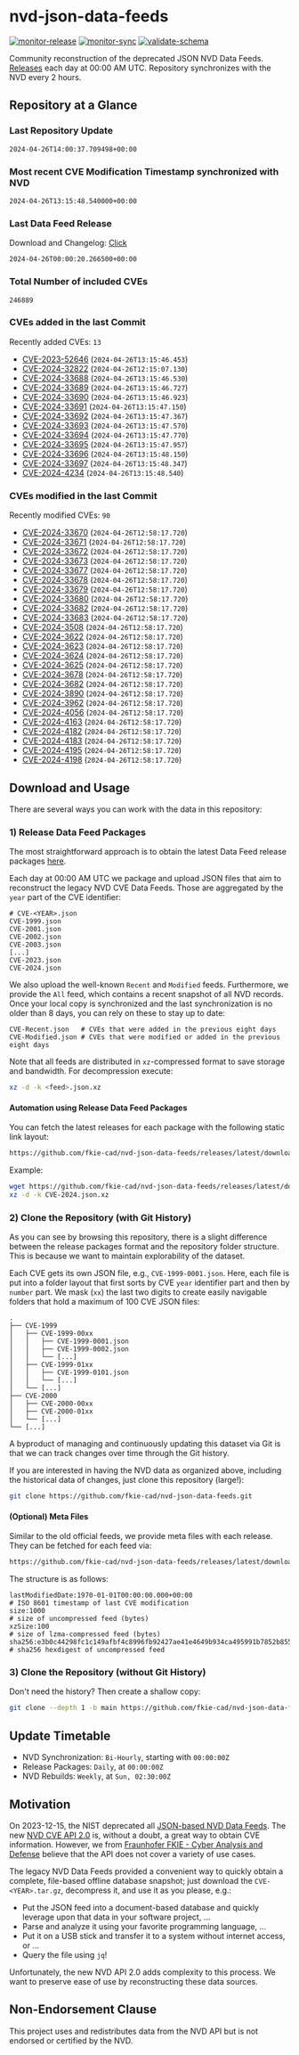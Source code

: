 # nvd-json-data-feeds

[![monitor-release](https://github.com/fkie-cad/nvd-json-data-feeds/actions/workflows/monitor_release.yml/badge.svg)](https://github.com/fkie-cad/nvd-json-data-feeds/actions/workflows/monitor_release.yml)
[![monitor-sync](https://github.com/fkie-cad/nvd-json-data-feeds/actions/workflows/monitor_sync.yml/badge.svg)](https://github.com/fkie-cad/nvd-json-data-feeds/actions/workflows/monitor_sync.yml)
[![validate-schema](https://github.com/fkie-cad/nvd-json-data-feeds/actions/workflows/validate_schema.yml/badge.svg)](https://github.com/fkie-cad/nvd-json-data-feeds/actions/workflows/validate_schema.yml)

Community reconstruction of the deprecated JSON NVD Data Feeds.
[Releases](https://github.com/fkie-cad/nvd-json-data-feeds/releases/latest) each day at 00:00 AM UTC.
Repository synchronizes with the NVD every 2 hours.

## Repository at a Glance

### Last Repository Update

```plain
2024-04-26T14:00:37.709498+00:00
```

### Most recent CVE Modification Timestamp synchronized with NVD

```plain
2024-04-26T13:15:48.540000+00:00
```

### Last Data Feed Release

Download and Changelog: [Click](https://github.com/fkie-cad/nvd-json-data-feeds/releases/latest)

```plain
2024-04-26T00:00:20.266500+00:00
```

### Total Number of included CVEs

```plain
246889
```

### CVEs added in the last Commit

Recently added CVEs: `13`

- [CVE-2023-52646](CVE-2023/CVE-2023-526xx/CVE-2023-52646.json) (`2024-04-26T13:15:46.453`)
- [CVE-2024-32822](CVE-2024/CVE-2024-328xx/CVE-2024-32822.json) (`2024-04-26T12:15:07.130`)
- [CVE-2024-33688](CVE-2024/CVE-2024-336xx/CVE-2024-33688.json) (`2024-04-26T13:15:46.530`)
- [CVE-2024-33689](CVE-2024/CVE-2024-336xx/CVE-2024-33689.json) (`2024-04-26T13:15:46.727`)
- [CVE-2024-33690](CVE-2024/CVE-2024-336xx/CVE-2024-33690.json) (`2024-04-26T13:15:46.923`)
- [CVE-2024-33691](CVE-2024/CVE-2024-336xx/CVE-2024-33691.json) (`2024-04-26T13:15:47.150`)
- [CVE-2024-33692](CVE-2024/CVE-2024-336xx/CVE-2024-33692.json) (`2024-04-26T13:15:47.367`)
- [CVE-2024-33693](CVE-2024/CVE-2024-336xx/CVE-2024-33693.json) (`2024-04-26T13:15:47.570`)
- [CVE-2024-33694](CVE-2024/CVE-2024-336xx/CVE-2024-33694.json) (`2024-04-26T13:15:47.770`)
- [CVE-2024-33695](CVE-2024/CVE-2024-336xx/CVE-2024-33695.json) (`2024-04-26T13:15:47.957`)
- [CVE-2024-33696](CVE-2024/CVE-2024-336xx/CVE-2024-33696.json) (`2024-04-26T13:15:48.150`)
- [CVE-2024-33697](CVE-2024/CVE-2024-336xx/CVE-2024-33697.json) (`2024-04-26T13:15:48.347`)
- [CVE-2024-4234](CVE-2024/CVE-2024-42xx/CVE-2024-4234.json) (`2024-04-26T13:15:48.540`)


### CVEs modified in the last Commit

Recently modified CVEs: `90`

- [CVE-2024-33670](CVE-2024/CVE-2024-336xx/CVE-2024-33670.json) (`2024-04-26T12:58:17.720`)
- [CVE-2024-33671](CVE-2024/CVE-2024-336xx/CVE-2024-33671.json) (`2024-04-26T12:58:17.720`)
- [CVE-2024-33672](CVE-2024/CVE-2024-336xx/CVE-2024-33672.json) (`2024-04-26T12:58:17.720`)
- [CVE-2024-33673](CVE-2024/CVE-2024-336xx/CVE-2024-33673.json) (`2024-04-26T12:58:17.720`)
- [CVE-2024-33677](CVE-2024/CVE-2024-336xx/CVE-2024-33677.json) (`2024-04-26T12:58:17.720`)
- [CVE-2024-33678](CVE-2024/CVE-2024-336xx/CVE-2024-33678.json) (`2024-04-26T12:58:17.720`)
- [CVE-2024-33679](CVE-2024/CVE-2024-336xx/CVE-2024-33679.json) (`2024-04-26T12:58:17.720`)
- [CVE-2024-33680](CVE-2024/CVE-2024-336xx/CVE-2024-33680.json) (`2024-04-26T12:58:17.720`)
- [CVE-2024-33682](CVE-2024/CVE-2024-336xx/CVE-2024-33682.json) (`2024-04-26T12:58:17.720`)
- [CVE-2024-33683](CVE-2024/CVE-2024-336xx/CVE-2024-33683.json) (`2024-04-26T12:58:17.720`)
- [CVE-2024-3508](CVE-2024/CVE-2024-35xx/CVE-2024-3508.json) (`2024-04-26T12:58:17.720`)
- [CVE-2024-3622](CVE-2024/CVE-2024-36xx/CVE-2024-3622.json) (`2024-04-26T12:58:17.720`)
- [CVE-2024-3623](CVE-2024/CVE-2024-36xx/CVE-2024-3623.json) (`2024-04-26T12:58:17.720`)
- [CVE-2024-3624](CVE-2024/CVE-2024-36xx/CVE-2024-3624.json) (`2024-04-26T12:58:17.720`)
- [CVE-2024-3625](CVE-2024/CVE-2024-36xx/CVE-2024-3625.json) (`2024-04-26T12:58:17.720`)
- [CVE-2024-3678](CVE-2024/CVE-2024-36xx/CVE-2024-3678.json) (`2024-04-26T12:58:17.720`)
- [CVE-2024-3682](CVE-2024/CVE-2024-36xx/CVE-2024-3682.json) (`2024-04-26T12:58:17.720`)
- [CVE-2024-3890](CVE-2024/CVE-2024-38xx/CVE-2024-3890.json) (`2024-04-26T12:58:17.720`)
- [CVE-2024-3962](CVE-2024/CVE-2024-39xx/CVE-2024-3962.json) (`2024-04-26T12:58:17.720`)
- [CVE-2024-4056](CVE-2024/CVE-2024-40xx/CVE-2024-4056.json) (`2024-04-26T12:58:17.720`)
- [CVE-2024-4163](CVE-2024/CVE-2024-41xx/CVE-2024-4163.json) (`2024-04-26T12:58:17.720`)
- [CVE-2024-4182](CVE-2024/CVE-2024-41xx/CVE-2024-4182.json) (`2024-04-26T12:58:17.720`)
- [CVE-2024-4183](CVE-2024/CVE-2024-41xx/CVE-2024-4183.json) (`2024-04-26T12:58:17.720`)
- [CVE-2024-4195](CVE-2024/CVE-2024-41xx/CVE-2024-4195.json) (`2024-04-26T12:58:17.720`)
- [CVE-2024-4198](CVE-2024/CVE-2024-41xx/CVE-2024-4198.json) (`2024-04-26T12:58:17.720`)


## Download and Usage

There are several ways you can work with the data in this repository:

### 1) Release Data Feed Packages

The most straightforward approach is to obtain the latest Data Feed release packages [here](https://github.com/fkie-cad/nvd-json-data-feeds/releases/latest).

Each day at 00:00 AM UTC we package and upload JSON files that aim to reconstruct the legacy NVD CVE Data Feeds.
Those are aggregated by the `year` part of the CVE identifier:

```
# CVE-<YEAR>.json
CVE-1999.json
CVE-2001.json
CVE-2002.json
CVE-2003.json
[...]
CVE-2023.json
CVE-2024.json
```

We also upload the well-known `Recent` and `Modified` feeds.
Furthermore, we provide the `All` feed, which contains a recent snapshot of all NVD records.
Once your local copy is synchronized and the last synchronization is no older than 8 days, you can rely on these to stay up to date:

```plain
CVE-Recent.json   # CVEs that were added in the previous eight days
CVE-Modified.json # CVEs that were modified or added in the previous eight days
```

Note that all feeds are distributed in `xz`-compressed format to save storage and bandwidth.
For decompression execute:

```sh
xz -d -k <feed>.json.xz
```

#### Automation using Release Data Feed Packages

You can fetch the latest releases for each package with the following static link layout:

```sh
https://github.com/fkie-cad/nvd-json-data-feeds/releases/latest/download/CVE-<YEAR>.json.xz
```

Example:

```sh
wget https://github.com/fkie-cad/nvd-json-data-feeds/releases/latest/download/CVE-2024.json.xz
xz -d -k CVE-2024.json.xz
```

### 2) Clone the Repository (with Git History)

As you can see by browsing this repository, there is a slight difference between the release packages format and the repository folder structure.
This is because we want to maintain explorability of the dataset.

Each CVE gets its own JSON file, e.g., `CVE-1999-0001.json`.
Here, each file is put into a folder layout that first sorts by CVE `year` identifier part and then by `number` part.
We mask (`xx`) the last two digits to create easily navigable folders that hold a maximum of 100 CVE JSON files:

```plain
.
├── CVE-1999
│   ├── CVE-1999-00xx
│   │   ├── CVE-1999-0001.json
│   │   ├── CVE-1999-0002.json
│   │   └── [...]
│   ├── CVE-1999-01xx
│   │   ├── CVE-1999-0101.json
│   │   └── [...]
│   └── [...]
├── CVE-2000
│   ├── CVE-2000-00xx
│   ├── CVE-2000-01xx
│   └── [...]
└── [...]
```

A byproduct of managing and continuously updating this dataset via Git is that we can track changes over time through the Git history.

If you are interested in having the NVD data as organized above, including the historical data of changes, just clone this repository (large!):

```sh
git clone https://github.com/fkie-cad/nvd-json-data-feeds.git
```

#### (Optional) Meta Files

Similar to the old official feeds, we provide meta files with each release. They can be fetched for each feed via:

```sh
https://github.com/fkie-cad/nvd-json-data-feeds/releases/latest/download/CVE-<YEAR>.meta
```

The structure is as follows:

```plain
lastModifiedDate:1970-01-01T00:00:00.000+00:00                          # ISO 8601 timestamp of last CVE modification
size:1000                                                               # size of uncompressed feed (bytes)
xzSize:100                                                              # size of lzma-compressed feed (bytes)
sha256:e3b0c44298fc1c149afbf4c8996fb92427ae41e4649b934ca495991b7852b855 # sha256 hexdigest of uncompressed feed
```

### 3) Clone the Repository (without Git History)

Don't need the history? Then create a shallow copy:

```sh
git clone --depth 1 -b main https://github.com/fkie-cad/nvd-json-data-feeds.git
```


## Update Timetable

* NVD Synchronization: `Bi-Hourly`, starting with `00:00:00Z`
* Release Packages: `Daily`, at `00:00:00Z`
* NVD Rebuilds: `Weekly`, at `Sun, 02:30:00Z`


## Motivation

On 2023-12-15, the NIST deprecated all [JSON-based NVD Data Feeds](https://nvd.nist.gov/vuln/data-feeds#divRetirementBanner-1).
The new [NVD CVE API 2.0](https://nvd.nist.gov/developers/vulnerabilities) is, without a doubt, a great way to obtain CVE information.
However, we from [Fraunhofer FKIE - Cyber Analysis and Defense](https://www.fkie.fraunhofer.de/en/departments/cad.html) believe that the API does not cover a variety of use cases.

The legacy NVD Data Feeds provided a convenient way to quickly obtain a complete, file-based offline database snapshot; just download the `CVE-<YEAR>.tar.gz`, decompress it, and use it as you please, e.g.:

- Put the JSON feed into a document-based database and quickly leverage upon that data in your software project, ...
- Parse and analyze it using your favorite programming language, ...
- Put it on a USB stick and transfer it to a system without internet access, or ...
- Query the file using `jq`!

Unfortunately, the new NVD API 2.0 adds complexity to this process.
We want to preserve ease of use by reconstructing these data sources.

## Non-Endorsement Clause

This project uses and redistributes data from the NVD API but is not endorsed or certified by the NVD.